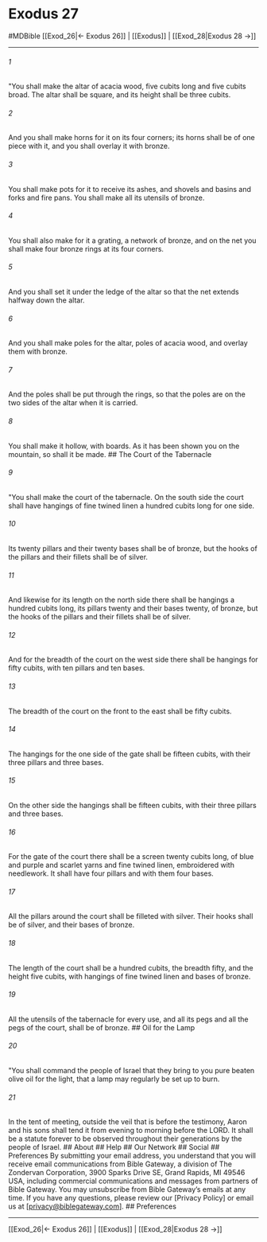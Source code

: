# Exodus 27
#MDBible
[[Exod_26|← Exodus 26]] | [[Exodus]] | [[Exod_28|Exodus 28 →]]

***


###### 1 
"You shall make the altar of acacia wood, five cubits long and five cubits broad. The altar shall be square, and its height shall be three cubits. 

###### 2 
And you shall make horns for it on its four corners; its horns shall be of one piece with it, and you shall overlay it with bronze. 

###### 3 
You shall make pots for it to receive its ashes, and shovels and basins and forks and fire pans. You shall make all its utensils of bronze. 

###### 4 
You shall also make for it a grating, a network of bronze, and on the net you shall make four bronze rings at its four corners. 

###### 5 
And you shall set it under the ledge of the altar so that the net extends halfway down the altar. 

###### 6 
And you shall make poles for the altar, poles of acacia wood, and overlay them with bronze. 

###### 7 
And the poles shall be put through the rings, so that the poles are on the two sides of the altar when it is carried. 

###### 8 
You shall make it hollow, with boards. As it has been shown you on the mountain, so shall it be made. ## The Court of the Tabernacle 

###### 9 
"You shall make the court of the tabernacle. On the south side the court shall have hangings of fine twined linen a hundred cubits long for one side. 

###### 10 
Its twenty pillars and their twenty bases shall be of bronze, but the hooks of the pillars and their fillets shall be of silver. 

###### 11 
And likewise for its length on the north side there shall be hangings a hundred cubits long, its pillars twenty and their bases twenty, of bronze, but the hooks of the pillars and their fillets shall be of silver. 

###### 12 
And for the breadth of the court on the west side there shall be hangings for fifty cubits, with ten pillars and ten bases. 

###### 13 
The breadth of the court on the front to the east shall be fifty cubits. 

###### 14 
The hangings for the one side of the gate shall be fifteen cubits, with their three pillars and three bases. 

###### 15 
On the other side the hangings shall be fifteen cubits, with their three pillars and three bases. 

###### 16 
For the gate of the court there shall be a screen twenty cubits long, of blue and purple and scarlet yarns and fine twined linen, embroidered with needlework. It shall have four pillars and with them four bases. 

###### 17 
All the pillars around the court shall be filleted with silver. Their hooks shall be of silver, and their bases of bronze. 

###### 18 
The length of the court shall be a hundred cubits, the breadth fifty, and the height five cubits, with hangings of fine twined linen and bases of bronze. 

###### 19 
All the utensils of the tabernacle for every use, and all its pegs and all the pegs of the court, shall be of bronze. ## Oil for the Lamp 

###### 20 
"You shall command the people of Israel that they bring to you pure beaten olive oil for the light, that a lamp may regularly be set up to burn. 

###### 21 
In the tent of meeting, outside the veil that is before the testimony, Aaron and his sons shall tend it from evening to morning before the LORD. It shall be a statute forever to be observed throughout their generations by the people of Israel. ## About ## Help ## Our Network ## Social ## Preferences By submitting your email address, you understand that you will receive email communications from Bible Gateway, a division of The Zondervan Corporation, 3900 Sparks Drive SE, Grand Rapids, MI 49546 USA, including commercial communications and messages from partners of Bible Gateway. You may unsubscribe from Bible Gateway&rsquo;s emails at any time. If you have any questions, please review our [Privacy Policy] or email us at [privacy@biblegateway.com]. ## Preferences

***

[[Exod_26|← Exodus 26]] | [[Exodus]] | [[Exod_28|Exodus 28 →]]
